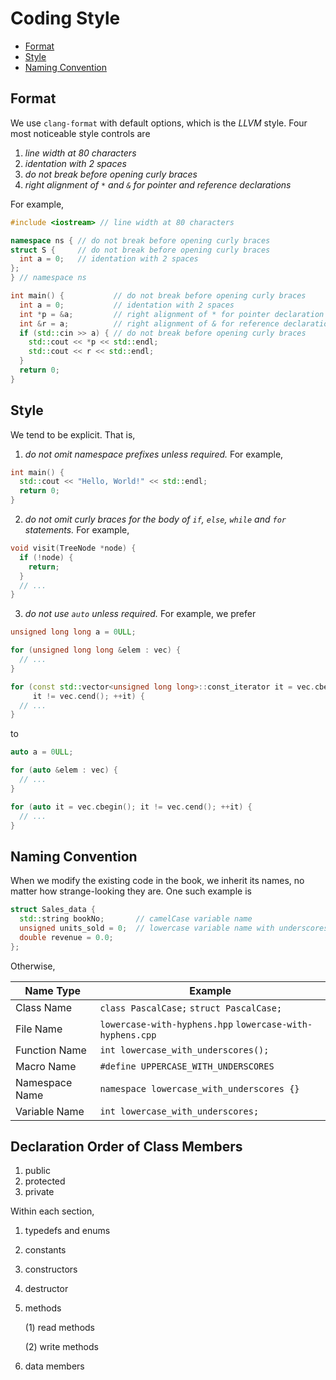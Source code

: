 # Coding Style

- [Format](#format)
- [Style](#style)
- [Naming Convention](#naming-convention)


## Format

We use `clang-format` with default options, which is the *LLVM* style. Four most noticeable style controls are

1. *line width at 80 characters*
2. *identation with 2 spaces*
3. *do not break before opening curly braces*
4. *right alignment of `*` and  `&` for pointer and reference declarations*

For example,

```c++
#include <iostream> // line width at 80 characters

namespace ns { // do not break before opening curly braces
struct S {     // do not break before opening curly braces
  int a = 0;   // identation with 2 spaces
};
} // namespace ns

int main() {           // do not break before opening curly braces
  int a = 0;           // identation with 2 spaces
  int *p = &a;         // right alignment of * for pointer declaration
  int &r = a;          // right alignment of & for reference declaration
  if (std::cin >> a) { // do not break before opening curly braces
    std::cout << *p << std::endl;
    std::cout << r << std::endl;
  }
  return 0;
}
```

## Style

We tend to be explicit. That is,

1. *do not omit namespace prefixes unless required.* For example,

```c++
int main() {
  std::cout << "Hello, World!" << std::endl;
  return 0;
}
```

2. *do not omit curly braces for the body of `if`, `else`, `while` and `for` statements.* For example,

```c++
void visit(TreeNode *node) {
  if (!node) {
    return;
  }
  // ...
}
```

3. *do not use `auto` unless required.* For example, we prefer

```c++
unsigned long long a = 0ULL;

for (unsigned long long &elem : vec) {
  // ...
}

for (const std::vector<unsigned long long>::const_iterator it = vec.cbegin();
     it != vec.cend(); ++it) {
  // ...
}
```

to

```c++
auto a = 0ULL;

for (auto &elem : vec) {
  // ...
}

for (auto it = vec.cbegin(); it != vec.cend(); ++it) {
  // ...
}
```

## Naming Convention

When we modify the existing code in the book, we inherit its names, no matter how strange-looking they are. One such example is

```c++
struct Sales_data {
  std::string bookNo;       // camelCase variable name
  unsigned units_sold = 0;  // lowercase variable name with underscores
  double revenue = 0.0;
};
```

Otherwise,

| Name Type      | Example                                                   |
| -------------- | --------------------------------------------------------- |
| Class Name     | `class PascalCase;` `struct PascalCase;`                  |
| File Name      | `lowercase-with-hyphens.hpp` `lowercase-with-hyphens.cpp` |
| Function Name  | `int lowercase_with_underscores();`                       |
| Macro Name     | `#define UPPERCASE_WITH_UNDERSCORES`                      |
| Namespace Name | `namespace lowercase_with_underscores {}`                 |
| Variable Name  | `int lowercase_with_underscores;`                         |

## Declaration Order of Class Members

1. public
2. protected
3. private

Within each section,

1. typedefs and enums
2. constants
3. constructors
4. destructor
5. methods

    (1) read methods

    (2) write methods

6. data members
